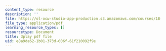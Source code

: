 ```yaml
---
content_type: resource
description: ''
file: https://ol-ocw-studio-app-production.s3.amazonaws.com/courses/18-03sc-differential-equations-fall-2011/e8a9da621b01373d006f61f210092f9e_elMskF8Uzmg.pdf
file_type: application/pdf
learning_resource_types: []
resourcetype: Document
title: 3play pdf file
uid: e8a9da62-1b01-373d-006f-61f210092f9e
---
```


